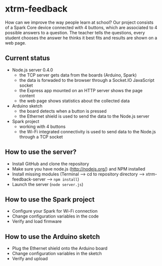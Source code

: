 xtrm-feedback
=============

How can we improve the way people learn at school? Our project consists of a Spark Core device connected with 4 buttons, which are associated to 4 possible answers to a question. The teacher tells the questions, every student chooses the answer he thinks it best fits and results are shown on a web page.

## Current status

- Node.js server 0.4.0
  - the TCP server gets data from the boards (Arduino, Spark)
  - the data is forwaded to the browser through a Socket.IO JavaScript socket
  - the Express app mounted on an HTTP server shows the page content
  - the web page shows statistics about the collected data
- Arduino sketch
  - the board detects when a button is pressed
  - the Ethernet shield is used to send the data to the Node.js server
- Spark project
  - working with 4 buttons
  - the Wi-Fi integrated connectivity is used to send data to the Node.js through a TCP socket

## How to use the server?

- Install GitHub and clone the repository
- Make sure you have node.js (http://nodejs.org/) and NPM installed
- Install missing modules (Terminal --> cd to repository directory --> xtrm-feedback-server --> `npm install`)
- Launch the server (`node server.js`)

## How to use the Spark project

- Configure your Spark for Wi-Fi connection
- Change configuration variables in the code
- Verify and load firmware

## How to use the Arduino sketch

- Plug the Ethernet shield onto the Arduino board
- Change configuration variables in the sketch
- Verify and upload
